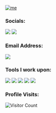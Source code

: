 [![me](https://github.com/iamtopher-dev/iamtopher-dev.github.io/blob/0d77cc8867558752982c98f2cb74e6a7773a0a84/assets/image/topher.gif)](https://facebook.com/christopher.main.904)


### Socials:
<a href="https://instagram.com/topherfrancisco06/"><img src="https://img.shields.io/badge/Christopher Francisco-%23E4405F.svg?&style=for-the-badge&logo=instagram&logoColor=white"></a>
 <a href="https://www.facebook.com/christopher.main.904"><img src="https://img.shields.io/badge/Christopher Francisco-1877F2?style=for-the-badge&logo=facebook&logoColor=white"></a>
<br/>

### Email Address:
<a href="mailto: christopherfrancisco171@gmail.com">
<img src="https://img.shields.io/badge/-Christopher Francisco%40gmail.com-7B83EB?&style=for-the-badge&logo=Microsoft-outlook&logoColor=white" ></a>


### Tools I work upon:

<img src="https://img.shields.io/badge/html5-%23E34F26.svg?style=for-the-badge&logo=html5&logoColor=white">   
<img src="https://img.shields.io/badge/css3%20-%2314354C.svg?&style=for-the-badge&logo=css3&logoColor=white">  
<img src="https://img.shields.io/badge/javascript%20-%23323330.svg?&style=for-the-badge&logo=javascript&logoColor=%23F7DF1E"> 
<img src="https://img.shields.io/badge/git%20-%23F05032.svg?&style=for-the-badge&logo=git&logoColor=white"/> 
<img src="http://img.shields.io/badge/-VS%20Code-000000?style=for-the-badge&logo=Visual-studio-code&logoColor=blue">

### Profile Visits:
![Visitor Count](https://profile-counter.glitch.me/{iamtopher-dev}/count.svg)
